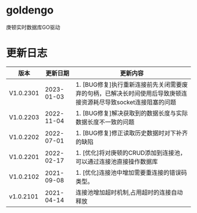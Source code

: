 # goldengo

 庚顿实时数据库GO驱动

# 更新日志

|版本|更新日期|更新内容|
|----|-------|-------|
|V1.0.2301|2023-01-03|1. [BUG修复]执行重新连接前先关闭需要废弃的句柄，已解决长时间使用后导致庚顿连接资源耗尽导致socket连接阻塞的问题|
|V1.0.2203|2022-11-04|1. [BUG修复]解决获取到的数据长度与实际数据长度不一致的问题|
|V1.0.2202|2022-07-01|1. [BUG修复]修正读取历史数据时对下补齐的缺陷|
|V1.0.2201|2022-02-17|1. [优化]将对庚顿的CRUD添加到连接池，可以通过连接池直接操作数据库|
|V1.0.2102|2021-09-08|1. [优化]连接池中增加需要重连接的错误码类型。|
|v1.0.2101|2021-04-14|连接池增加超时机制,占用超时的连接自动释放|
